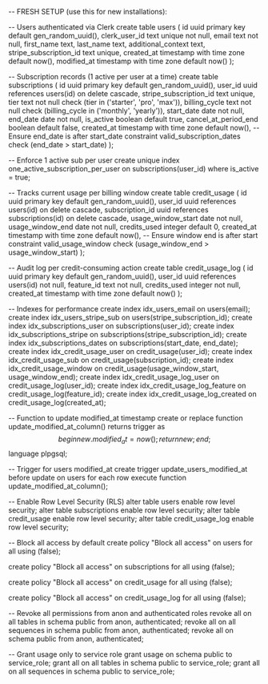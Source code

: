 -- FRESH SETUP (use this for new installations):

-- Users authenticated via Clerk
create table users (
  id uuid primary key default gen_random_uuid(),
  clerk_user_id text unique not null,
  email text not null,
  first_name text,
  last_name text,
  additional_context text,
  stripe_subscription_id text unique,
  created_at timestamp with time zone default now(),
  modified_at timestamp with time zone default now()
);

-- Subscription records (1 active per user at a time)
create table subscriptions (
  id uuid primary key default gen_random_uuid(),
  user_id uuid references users(id) on delete cascade,
  stripe_subscription_id text unique,
  tier text not null check (tier in ('starter', 'pro', 'max')),
  billing_cycle text not null check (billing_cycle in ('monthly', 'yearly')),
  start_date date not null,
  end_date date not null,
  is_active boolean default true,
  cancel_at_period_end boolean default false,
  created_at timestamp with time zone default now(),
  -- Ensure end_date is after start_date
  constraint valid_subscription_dates check (end_date > start_date)
);

-- Enforce 1 active sub per user
create unique index one_active_subscription_per_user
on subscriptions(user_id)
where is_active = true;

-- Tracks current usage per billing window
create table credit_usage (
  id uuid primary key default gen_random_uuid(),
  user_id uuid references users(id) on delete cascade,
  subscription_id uuid references subscriptions(id) on delete cascade,
  usage_window_start date not null,
  usage_window_end date not null,
  credits_used integer default 0,
  created_at timestamp with time zone default now(),
  -- Ensure window end is after start
  constraint valid_usage_window check (usage_window_end > usage_window_start)
);

-- Audit log per credit-consuming action
create table credit_usage_log (
  id uuid primary key default gen_random_uuid(),
  user_id uuid references users(id) not null,
  feature_id text not null,
  credits_used integer not null,
  created_at timestamp with time zone default now()
);

-- Indexes for performance
create index idx_users_email on users(email);
create index idx_users_stripe_sub on users(stripe_subscription_id);
create index idx_subscriptions_user on subscriptions(user_id);
create index idx_subscriptions_stripe on subscriptions(stripe_subscription_id);
create index idx_subscriptions_dates on subscriptions(start_date, end_date);
create index idx_credit_usage_user on credit_usage(user_id);
create index idx_credit_usage_sub on credit_usage(subscription_id);
create index idx_credit_usage_window on credit_usage(usage_window_start, usage_window_end);
create index idx_credit_usage_log_user on credit_usage_log(user_id);
create index idx_credit_usage_log_feature on credit_usage_log(feature_id);
create index idx_credit_usage_log_created on credit_usage_log(created_at);

-- Function to update modified_at timestamp
create or replace function update_modified_at_column()
returns trigger as $$
begin
  new.modified_at = now();
  return new;
end;
$$ language plpgsql;

-- Trigger for users modified_at
create trigger update_users_modified_at
  before update on users
  for each row
  execute function update_modified_at_column();

-- Enable Row Level Security (RLS)
alter table users enable row level security;
alter table subscriptions enable row level security;
alter table credit_usage enable row level security;
alter table credit_usage_log enable row level security;

-- Block all access by default
create policy "Block all access"
  on users
  for all
  using (false);

create policy "Block all access"
  on subscriptions
  for all
  using (false);

create policy "Block all access"
  on credit_usage
  for all
  using (false);

create policy "Block all access"
  on credit_usage_log
  for all
  using (false);

-- Revoke all permissions from anon and authenticated roles
revoke all on all tables in schema public from anon, authenticated;
revoke all on all sequences in schema public from anon, authenticated;
revoke all on schema public from anon, authenticated;

-- Grant usage only to service role
grant usage on schema public to service_role;
grant all on all tables in schema public to service_role;
grant all on all sequences in schema public to service_role;